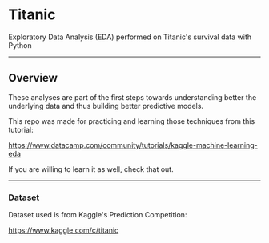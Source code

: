 # Titanic
Exploratory Data Analysis (EDA) performed on Titanic's survival data with Python

---

## Overview
These analyses are part of the first steps towards understanding better the underlying data and thus building better predictive models.


This repo was made for practicing and learning those techniques from this tutorial:

https://www.datacamp.com/community/tutorials/kaggle-machine-learning-eda

If you are willing to learn it as well, check that out.

---

### Dataset
Dataset used is from Kaggle's Prediction Competition:

https://www.kaggle.com/c/titanic
